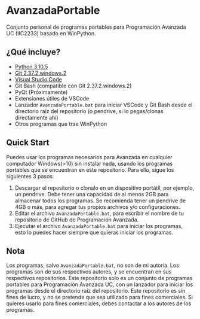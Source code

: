 # AvanzadaPortable
Conjunto personal de programas portables para Programación Avanzada UC (IIC2233) basado en WinPython.

## ¿Qué incluye?
- [Python 3.10.5](https://www.python.org/)
- [Git 2.37.2.windows.2](https://git-scm.com/)
- [Visual Studio Code](https://code.visualstudio.com/)
- Git Bash (compatible con Git 2.37.2.windows.2)
- PyQt (Próximamente)
- Extensiones útiles de VSCode
- Lanzador `AvanzadaPortable.bat` para iniciar VSCode y Git Bash desde el directorio raíz del repositorio (o pendrive, si lo pegas/clonas directamente ahí)
- Otros programas que trae WinPython

## Quick Start

Puedes usar los programas necesarios para Avanzada en cualquier computador Windows(>10) sin instalar nada, usando los programas portables que se encuentran en este repositorio. Para ello, sigue los siguientes 3 pasos:

1. Descargar el repositorio o clonalo en un dispositivo portátil, por ejemplo, un pendrive. Debe tener una capacidad de al menos 2GB para almacenar todos los programas. Se recomienda tener un pendrive de 4GB o más, para agregar tus propios archivos y/o configuraciones.
2. Editar el archivo `AvanzadaPortable.bat`, para escribir el nombre de tu repositorio de GitHub de Programación Avanzada.
3. Ejecutar el archivo `AvanzadaPortable.bat` para iniciar los programas, esto lo puedes hacer siempre que quieras iniciar los programas.

## Nota
Los programas, salvo `AvanzadaPortable.bat`, no son de mi autoría. Los programas son de sus respectivos autores, y se encuentran en sus respectivos repositorios. Este repositorio solo es un conjunto de programas portables para Programación Avanzada UC, con un lanzador para iniciar los programas desde el directorio raíz del repositorio.
Este repositorio es sin fines de lucro, y no se pretende que sea utilizado para fines comerciales. Si quieres usarlo para fines comerciales, debes contactar a los autores de los programas.
